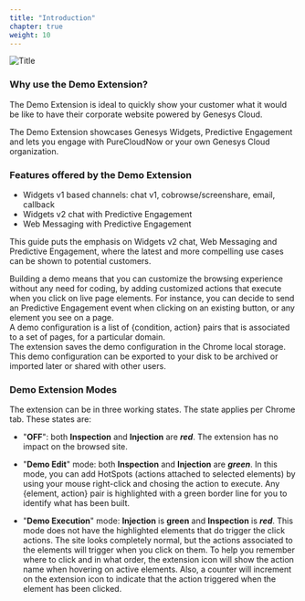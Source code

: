 ```yaml
---
title: "Introduction"
chapter: true
weight: 10
---
```

![Title](/images/Introduction.PNG)

### **Why use the Demo Extension?**

The Demo Extension is ideal to quickly show your customer what it would be like to have their corporate website powered by Genesys Cloud.

The Demo Extension showcases Genesys Widgets, Predictive Engagement and lets you engage with PureCloudNow or your own Genesys Cloud organization.

### Features offered by the Demo Extension

*   Widgets v1 based channels: chat v1, cobrowse/screenshare, email, callback
*   Widgets v2 chat with Predictive Engagement
*   Web Messaging with Predictive Engagement

This guide puts the emphasis on Widgets v2 chat, Web Messaging and Predictive Engagement, where the latest and more compelling use cases can be shown to potential customers.

Building a demo means that you can customize the browsing experience without any need for coding, by adding customized actions that execute when you click on live page elements. For instance, you can decide to send an Predictive Engagement event when clicking on an existing button, or any element you see on a page.  
A demo configuration is a list of {condition, action} pairs that is associated to a set of pages, for a particular domain.  
The extension saves the demo configuration in the Chrome local storage. This demo configuration can be exported to your disk to be archived or imported later or shared with other users.

### Demo Extension Modes

The extension can be in three working states. The state applies per Chrome tab. These states are:

*   "**OFF**": both **Inspection** and **Injection** are _**red**_. The extension has no impact on the browsed site.  
      
    
*   "**Demo Edit**" mode: both **Inspection** and **Injection** are _**green**_. In this mode, you can add HotSpots (actions attached to selected elements) by using your mouse right-click and chosing the action to execute. Any {element, action} pair is highlighted with a green border line for you to identify what has been built.  
      
    
*   "**Demo Execution**" mode: **Injection** is **green** and **Inspection** is _**red**_. This mode does not have the highlighted elements that do trigger the click actions. The site looks completely normal, but the actions associated to the elements will trigger when you click on them. To help you remember where to click and in what order, the extension icon will show the action name when hovering on active elements. Also, a counter will increment on the extension icon to indicate that the action triggered when the element has been clicked.